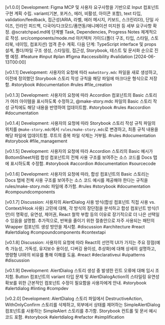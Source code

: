 [v1.0.0] Development: Figma MCP 및 사용자 요구사항을 기반으로 Input 컴포넌트 구현 계획 수립. variant(기본, 포커스, 에러, 비활성, 아이콘 포함), text 타입, validation/feedback, 접근성(ARIA, 라벨, 에러 메시지, 키보드, 스크린리더), 단일 사이즈, 인라인 피드백, 다국어/다크모드/폼연동/애니메이션 미지원 등 세부 요구사항 확정. @scratchpad.md에 단계별 Task, Dependencies, Progress Notes 체계적으로 작성. src/components/mode.md 아키텍처 가이드(폴더 구조, 타입, 스타일, 스토리북, 네이밍, 컴포지션) 엄격 준수 계획. 다음 단계: TypeScript interface 및 props 설계, 폴더/파일 구조 생성, 스타일링, 접근성, Storybook, 테스트 및 문서화 순으로 진행 예정. #feature #input #plan #figma #accessibility #validation [2024-06-13T00:00]

[v0.1.1] Development: 사용자의 요청에 따라 `makeStory.mdc` 파일을 새로 생성하고, 이전에 정의했던 Storybook 스토리 작성 규칙을 해당 파일에 마크다운 형식으로 저장함. #storybook #documentation #rules #file_creation

[v0.1.3] Development: 사용자의 요청에 따라 Accordion 컴포넌트의 Basic 스토리가 여러 아이템을 표시하도록 수정하고, @make-story.mdc 파일의 Basic 스토리 작성 규칙에도 해당 내용을 반영하여 업데이트함. #storybook #rules #accordion #documentation

[v0.1.4] Development: 사용자의 요청에 따라 Storybook 스토리 작성 규칙 파일의 위치를 `@make-story.mdc`에서 `rules/make-story.mdc`로 변경하고, 최종 규칙 내용을 해당 파일에 업데이트함. 루트의 중복 파일 삭제는 거부됨. #rules #documentation #storybook #file_management

[v0.1.5] Development: 사용자의 요청에 따라 Accordion 스토리의 Basic 예시가 BottomSheet처럼 합성 컴포넌트의 전체 사용 구조를 보여주는 소스 코드를 Docs 탭에 표시하도록 수정함. #storybook #accordion #documentation #sourcecode

[v0.1.6] Development: 사용자의 요청에 따라, 합성 컴포넌트의 Basic 스토리는 Docs 탭에 전체 사용 구조를 보여주는 소스 코드 예시를 제공해야 한다는 규칙을 rules/make-story.mdc 파일에 추가함. #rules #storybook #documentation #compoundcomponents

[v0.1.7] Discussion: 사용자의 AlertDialog 사용 방식(합성 컴포넌트 직접 사용 vs. Context/Hook 사용) 고민에 대해, 각 방식의 장단점을 분석하고 합성 컴포넌트 방식(1안)이 명확성, 유연성, 제어권, React 철학 부합 등의 이유로 장기적으로 더 나은 선택일 수 있음을 설명함. 추가적으로, 반복을 줄이기 위한 절충안으로 자주 사용되는 패턴의 Wrapper 컴포넌트 생성 방안을 제시함. #discussion #architecture #react #alertdialog #compoundcomponents #contextapi

[v0.1.8] Discussion: 사용자의 요청에 따라 React의 선언적 UI가 가지는 주요 장점(예측 가능성, 가독성, 유지보수 용이성, 디버깅 용이성, 추상화)에 대해 상세히 설명하고, 명령형 UI와의 비유를 통해 이해를 도움. #react #declarativeui #uipatterns #discussion

[v0.1.9] Development: AlertDialog 스토리 생성 중 발생한 린트 오류에 대해 임시 조치함. Button 컴포넌트의 variant 타입 문제 및 AlertDialogAction의 스타일링 유연성 확보를 위한 근본적인 컴포넌트 수정이 필요함을 사용자에게 안내. #storybook #alertdialog #linting #compdev

[v0.2.0] Development: AlertDialog 스토리 파일에서 DestructiveAction, WithOnlyConfirm 스토리를 삭제하고, 외부에서 상태를 제어하는 SimpleAlertDialog 컴포넌트를 사용하는 SimpleAlert 스토리를 추가함. Storybook 컨트롤 및 문서 예시 코드 포함. #storybook #alertdialog #refactor #simplification
